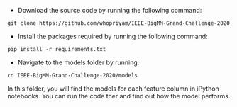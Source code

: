 - Download the source code by running the following command:

```git clone https://github.com/whopriyam/IEEE-BigMM-Grand-Challenge-2020 ```

- Install the packages required by running the following command:

```pip install -r requirements.txt```

- Navigate to the models folder by running:

```cd IEEE-BigMM-Grand-Challenge-2020/models```

In this folder, you will find the models for each feature column in iPython notebooks. You can run the code ther and find out how the model performs.
